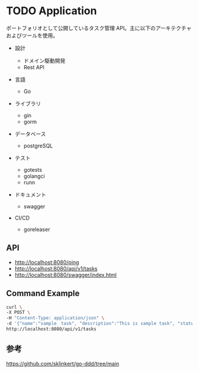 # TODO Application

ポートフォリオとして公開しているタスク管理 API。主に以下のアーキテクチャおよびツールを使用。

- 設計
  - ドメイン駆動開発
  - Rest API

- 言語
  - Go

- ライブラリ
  - gin
  - gorm

- データベース
  - postgreSQL

- テスト
  - gotests
  - golangci
  - runn
  
- ドキュメント
  - swagger

- CI/CD
  - goreleaser
  
## API

- <http://localhost:8080/ping>
- <http://localhost:8080/api/v1/tasks>
- <http://localhost:8080/swagger/index.html>

## Command Example

```bash
curl \
-X POST \
-H "Content-Type: application/json" \
-d '{"name":"sample　task", "description":"This is sample task", "status_id": 9}' \
http://localhost:8080/api/v1/tasks
```

## 参考

<https://github.com/sklinkert/go-ddd/tree/main>
